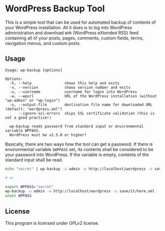 WordPress Backup Tool
=====================
This is a simple tool that can be used for automated backup of contents of your WordPress installation. All it does is to log into WordPress administration and download `WXR` (WordPress eXtended RSS) feed containing all of your posts, pages, comments, custom fields, terms, navigation menus, and custom posts.

Usage
-----
```
Usage: wp-backup [options]

Options:
  -h, --help               shows this help and exits
  -v, --version            shows version number and exits
  -u, --username           username for login into WordPress
  -w, --wpurl              URL of the WordPress installation (without "wp-admin" or "wp-login")
  -o, --output-file        destination file name for downloaded XML (default: "wordpress.xml")
      --ignore-ssl-errors  skips SSL certificate validation (this is not a good practice!)

  wp-backup reads password from standard input or environmental variable WPPASS.
  WordPress must be v2.5.0 or higher!
```
Basically, there are two ways how the tool can get a password. If there is environmental variable `$WPPASS` set, its contents shall be considered to be your password into WordPress. If the variable is empty, contents of the standard input shall be read.

```bash
echo "secret" | wp-backup -u admin -w http://localhost/wordpress -o save/it/here.xml

# or

export WPPASS="secret"
wp-backup -u admin -w http://localhost/wordpress -o save/it/here.xml
unset WPPASS

```

## License
This program is licensed under GPLv2 license.
